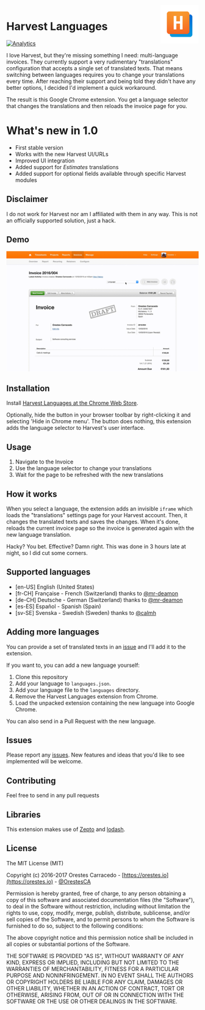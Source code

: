 <img align="right" width="100" height="100" src="/content/images/harvest-languages-128.png">

# Harvest Languages

[![Analytics](https://ga-beacon.appspot.com/UA-62371785-2/harvest-languages/readme)](https://github.com/igrigorik/ga-beacon)

I love Harvest, but they're missing something  I need: multi-language invoices. They currently support a very rudimentary "translations" configuration that accepts a single set of translated texts. That means switching between languages requires you to change your translations every time. After reaching their support and being told they didn't have any better options, I decided I'd implement a quick workaround.

The result is this Google Chrome extension. You get a language selector that changes the translations and then reloads the invoice page for you.

# What's new in 1.0

- First stable version
- Works with the new Harvest UI/URLs
- Improved UI integration
- Added support for *Estimates* translations
- Added support for optional fields available through specific Harvest modules

## Disclaimer

I do not work for Harvest nor am I affiliated with them in any way. This is not an officially supported solution, just a hack.

## Demo

[![Harvest Languages in action](/content/harvest-languages-in-action.gif)](http://www.youtube.com/watch?v=yf-_BjTsKxc)

## Installation

 Install [Harvest Languages at the Chrome Web Store](https://chrome.google.com/webstore/detail/harvest-language-support/khcfohmpggclgonmccicoaaiemjlcffn).

Optionally, hide the button in your browser toolbar by right-clicking it and selecting 'Hide in Chrome menu'. The button does nothing, this extension adds the language selector to Harvest's user interface.

## Usage

1. Navigate to the Invoice
2. Use the language selector to change your translations
3. Wait for the page to be refreshed with the new translations

## How it works

When you select a language, the extension adds an invisible `iframe` which loads the "translations" settings page for your Harvest account. Then, it changes the translated texts and saves the changes. When it's done, reloads the current invoice page so the invoice is generated again with the new language translation.

Hacky? You bet. Effective? Damn right. This was done in 3 hours late at night, so I did cut some corners.

## Supported languages

* [en-US] English (United States)
* [fr-CH] Française - French (Switzerland) thanks to [@mr-deamon](https://github.com/mr-deamon)
* [de-CH] Deutsche - German (Switzerland) thanks to [@mr-deamon](https://github.com/mr-deamon)
* [es-ES] Español - Spanish (Spain)
* [sv-SE] Svenska - Swedish (Sweden) thanks to [@calmh](https://github.com/calmh)

## Adding more languages

You can provide a set of translated texts in an  [issue](/issues) and I'll add it to the extension.

If you want to, you can add a new language yourself:

1. Clone this repository
2. Add your language to `languages.json`.
3. Add your language file to the `languages` directory.
4. Remove the Harvest Languages extension from Chrome.
5. Load the unpacked extension containing the new language into Google Chrome.

You can also send in a Pull Request with the new language.

## Issues
Please report any [issues](https://github.com/dimaslz/ChuckNorrisApprovedPullRequest/issues). New features and ideas that you'd like to see implemented will be welcome.

## Contributing

Feel free to send in any pull requests

## Libraries

This extension makes use of [Zepto](http://zeptojs.com) and [lodash](https://lodash.com).

## License

The MIT License (MIT)

Copyright (c) 2016-2017 Orestes Carracedo - [https://orestes.io](https://orestes.io) - [@OrestesCA](http://twitter.com/orestesca)

Permission is hereby granted, free of charge, to any person obtaining a copy
of this software and associated documentation files (the "Software"), to deal
in the Software without restriction, including without limitation the rights
to use, copy, modify, merge, publish, distribute, sublicense, and/or sell
copies of the Software, and to permit persons to whom the Software is
furnished to do so, subject to the following conditions:

The above copyright notice and this permission notice shall be included in
all copies or substantial portions of the Software.

THE SOFTWARE IS PROVIDED "AS IS", WITHOUT WARRANTY OF ANY KIND, EXPRESS OR
IMPLIED, INCLUDING BUT NOT LIMITED TO THE WARRANTIES OF MERCHANTABILITY,
FITNESS FOR A PARTICULAR PURPOSE AND NONINFRINGEMENT. IN NO EVENT SHALL THE
AUTHORS OR COPYRIGHT HOLDERS BE LIABLE FOR ANY CLAIM, DAMAGES OR OTHER
LIABILITY, WHETHER IN AN ACTION OF CONTRACT, TORT OR OTHERWISE, ARISING FROM,
OUT OF OR IN CONNECTION WITH THE SOFTWARE OR THE USE OR OTHER DEALINGS IN
THE SOFTWARE.
